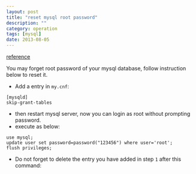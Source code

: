 ```yaml
---
layout: post
title: "reset mysql root password"
description: ""
category: operation
tags: [mysql]
date: 2013-08-05
---
```



[reference](https://devanswers.co/how-to-reset-mysql-root-password-ubuntu/)

You may forget root password of your mysql database, follow instruction below to reset it.  

+ Add a entry in `my.cnf`:  

```
[mysqld]
skip-grant-tables
```

+ then restart mysql server, now you can login as root without prompting password.
+ execute as below:  

```
use mysql;
update user set password=password("123456") where user='root';
flush privileges;
```

+ Do not forget to delete the entry you have added in step `1` after this command:
